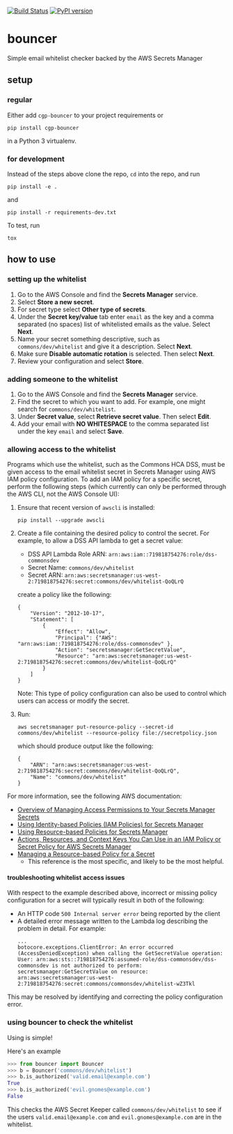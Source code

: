[![Build Status](https://travis-ci.org/ucsc-cgp/bouncer.svg?branch=master)](https://travis-ci.org/ucsc-cgp/bouncer)
[![PyPI version](https://badge.fury.io/py/cgp-bouncer.svg)](https://badge.fury.io/py/cgp-bouncer)

# bouncer
Simple email whitelist checker backed by the AWS Secrets Manager

## setup

### regular
Either add `cgp-bouncer` to your project requirements or
```
pip install cgp-bouncer
```
in a Python 3 virtualenv.

### for development
Instead of the steps above clone the repo, `cd` into the repo, and run
```
pip install -e .
```
and
```
pip install -r requirements-dev.txt
```

To test, run
```
tox
```
## how to use

### setting up the whitelist
1. Go to the AWS Console and find the **Secrets Manager** service.
1. Select **Store a new secret**.
1. For secret type select **Other type of secrets**.
1. Under the **Secret key/value** tab enter `email` as the key and a
   comma separated (no spaces) list of whitelisted emails as the
   value. Select **Next**.
1. Name your secret something descriptive, such as 
   `commons/dev/whitelist` and give it a description. Select **Next**.
1. Make sure **Disable automatic rotation** is selected. Then select
   **Next**.
1. Review your configuration and select **Store**.

### adding someone to the whitelist
1. Go to the AWS Console and find the **Secrets Manager** service.
1. Find the secret to which you want to add. For example, one might
   search for `commons/dev/whitelist`.
1. Under **Secret value**, select **Retrieve secret value**. Then
   select **Edit**. 
1. Add your email with **NO WHITESPACE** to the comma separated list
   under the key `email` and select **Save**.
   
### allowing access to the whitelist
Programs which use the whitelist, such as the Commons HCA DSS, must be given
access to the email whitelist secret in Secrets Manager using AWS IAM policy configuration.
To add an IAM policy for a specific secret, perform the following steps 
(which currently can only be performed through the AWS CLI, not the AWS Console UI):
1. Ensure that recent version of `awscli` is installed:
    ```
    pip install --upgrade awscli
    ```
2. Create a file containing the desired policy to control the secret.
    For example, to allow a DSS API lambda to get a secret value:
    * DSS API Lambda Role ARN: `arn:aws:iam::719818754276:role/dss-commonsdev`
    * Secret Name: `commons/dev/whitelist`
    * Secret ARN: `arn:aws:secretsmanager:us-west-2:719818754276:secret:commons/dev/whitelist-QoQLrQ`
    
    create a policy like the following:
    ```
    {
        "Version": "2012-10-17",
        "Statement": [
            {
                "Effect": "Allow",
                "Principal": {"AWS": "arn:aws:iam::719818754276:role/dss-commonsdev" },
                "Action": "secretsmanager:GetSecretValue",
                "Resource": "arn:aws:secretsmanager:us-west-2:719818754276:secret:commons/dev/whitelist-QoQLrQ"
            }
        ]
    }
    ```
    
    Note: This type of policy configuration can also be used to control which users can access or modify the secret.

3. Run: 
    ```
    aws secretsmanager put-resource-policy --secret-id commons/dev/whitelist --resource-policy file://secretpolicy.json
    ```
    which should produce output like the following:
    ```
    {
        "ARN": "arn:aws:secretsmanager:us-west-2:719818754276:secret:commons/dev/whitelist-QoQLrQ",
        "Name": "commons/dev/whitelist"
    }
    ```

For more information, see the following AWS documentation:
* [Overview of Managing Access Permissions to Your Secrets Manager Secrets](https://docs.aws.amazon.com/secretsmanager/latest/userguide/auth-and-access_overview.html)
* [Using Identity-based Policies (IAM Policies) for Secrets Manager](https://docs.aws.amazon.com/secretsmanager/latest/userguide/auth-and-access_identity-based-policies.html)
* [Using Resource-based Policies for Secrets Manager](https://docs.aws.amazon.com/secretsmanager/latest/userguide/auth-and-access_resource-based-policies.html)
* [Actions, Resources, and Context Keys You Can Use in an IAM Policy or Secret Policy for AWS Secrets Manager](https://docs.aws.amazon.com/secretsmanager/latest/userguide/reference_iam-permissions.html)
* [Managing a Resource-based Policy for a Secret](https://docs.aws.amazon.com/secretsmanager/latest/userguide/manage_secret-policy.html)
    * This reference is the most specific, and likely to be the most helpful.

#### troubleshooting whitelist access issues
With respect to the example described above, incorrect or missing policy configuration for a secret will typically result in both of the following:
* An HTTP code `500 Internal server error` being reported by the client
* A detailed error message written to the Lambda log describing the problem in detail. For example:
    ```
    ...
    botocore.exceptions.ClientError: An error occurred (AccessDeniedException) when calling the GetSecretValue operation: User: arn:aws:sts::719818754276:assumed-role/dss-commonsdev/dss-commonsdev is not authorized to perform: secretsmanager:GetSecretValue on resource: arn:aws:secretsmanager:us-west-2:719818754276:secret:commons/commonsdev/whitelist-wZ3Tkl
    ```
This may be resolved by identifying and correcting the policy configuration error.

### using bouncer to check the whitelist
Using is simple!

Here's an example

```python
>>> from bouncer import Bouncer
>>> b = Bouncer('commons/dev/whitelist')
>>> b.is_authorized('valid.email@example.com')
True
>>> b.is_authorized('evil.gnomes@example.com')
False
```

This checks the AWS Secret Keeper called `commons/dev/whitelist` to see
if the users `valid.email@example.com` and `evil.gnomes@example.com`
are in the whitelist.
